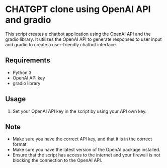 # CHATGPT clone using OpenAI API and gradio

This script creates a chatbot application using the OpenAI API and the gradio library. It utilizes the OpenAI API to generate responses to user input and gradio to create a user-friendly chatbot interface.

## Requirements
- Python 3
- OpenAI API key
- gradio library

## Usage
1. Set your OpenAI API key in the script by using your API  own key.
## Note
- Make sure you have the correct API key, and that it is in the correct format 
- Make sure you have the latest version of the OpenAI package installed.
- Ensure that the script has access to the internet and your firewall is not blocking the connection to the OpenAI API.
